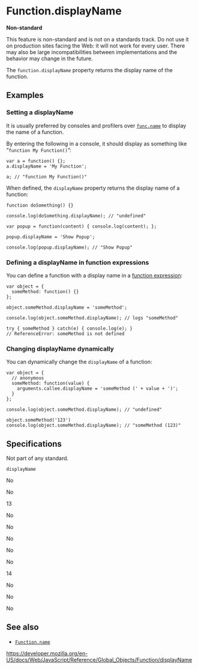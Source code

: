 Function.displayName
====================

**Non-standard**

This feature is non-standard and is not on a standards track. Do not use it on production sites facing the Web: it will not work for every user. There may also be large incompatibilities between implementations and the behavior may change in the future.

The `function.displayName` property returns the display name of the function.

Examples
--------

### Setting a displayName

It is usually preferred by consoles and profilers over [`func.name`](name) to display the name of a function.

By entering the following in a console, it should display as something like “`function My Function()`”:

    var a = function() {};
    a.displayName = 'My Function';

    a; // "function My Function()"

When defined, the `displayName` property returns the display name of a function:

    function doSomething() {}

    console.log(doSomething.displayName); // "undefined"

    var popup = function(content) { console.log(content); };

    popup.displayName = 'Show Popup';

    console.log(popup.displayName); // "Show Popup"

### Defining a displayName in function expressions

You can define a function with a display name in a [function expression](../../functions):

    var object = {
      someMethod: function() {}
    };

    object.someMethod.displayName = 'someMethod';

    console.log(object.someMethod.displayName); // logs "someMethod"

    try { someMethod } catch(e) { console.log(e); }
    // ReferenceError: someMethod is not defined

### Changing displayName dynamically

You can dynamically change the `displayName` of a function:

    var object = {
      // anonymous
      someMethod: function(value) {
        arguments.callee.displayName = 'someMethod (' + value + ')';
      }
    };

    console.log(object.someMethod.displayName); // "undefined"

    object.someMethod('123')
    console.log(object.someMethod.displayName); // "someMethod (123)"

Specifications
--------------

<span class="pl-s">Not part of any standard.</span>

`displayName`

No

No

13

No

No

No

No

No

14

No

No

No

See also
--------

-   [`Function.name`](name)

<a href="https://developer.mozilla.org/en-US/docs/Web/JavaScript/Reference/Global_Objects/Function/displayName" class="_attribution-link">https://developer.mozilla.org/en-US/docs/Web/JavaScript/Reference/Global_Objects/Function/displayName</a>
